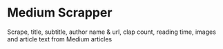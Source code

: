 # Medium Scrapper
 Scrape, title, subtitle, author name & url, clap count, reading time, images and article text from Medium articles

